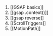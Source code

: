 1. [[GSAP basics]]
2. [[gsap .context()]]
3. [[gsap reverse]]
4. [[ScrollTriggers]]
5. [[MotionPath]]